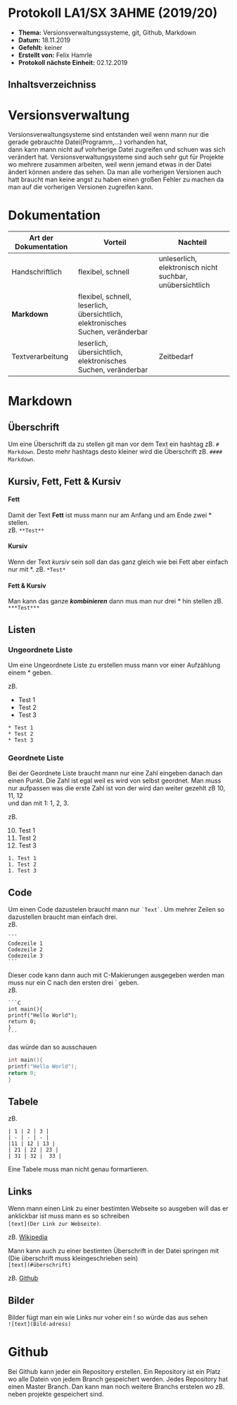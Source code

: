 # Protokoll LA1/SX 3AHME (2019/20)

* **Thema:** Versionsverwaltungssysteme, git, Github, Markdown
* **Datum:** 18.11.2019
* **Gefehlt:** keiner
* **Erstellt von:** Felix Hamrle
* **Protokoll nächste Einheit:** 02.12.2019

## Inhaltsverzeichniss



# Versionsverwaltung

Versionsverwaltungsysteme sind entstanden weil wenn mann nur die gerade gebrauchte Datei(Programm,...) vorhanden hat,  
dann kann mann nicht auf vohrherige Datei zugreifen und schuen was sich verändert hat. Versionsverwaltungsysteme sind auch 
sehr gut für Projekte wo mehrere zusammen arbeiten, weil wenn jemand etwas in der Datei ändert können andere das sehen. Da man 
alle vorherigen Versionen auch hatt braucht man keine angst zu haben einen großen Fehler zu machen da man auf die 
vorherigen Versionen zugreifen kann.

# Dokumentation

Art der Dokumentation | Vorteil | Nachteil
----------------------|---------|---------
Handschriftlich       | flexibel, schnell| unleserlich, elektronisch nicht suchbar, unübersichtlich
**Markdown**          | flexibel, schnell, leserlich, übersichtlich, elektronisches Suchen, veränderbar|
Textverarbeitung      | leserlich, übersichtlich, elektronisches Suchen, veränderbar | Zeitbedarf

# Markdown

## Überschrift

Um eine Überschrift da zu stellen git man vor dem Text ein hashtag zB. `# Markdown`. Desto mehr hashtags desto kleiner wird
die Überschrift zB. `#### Markdown`.

## Kursiv, Fett, Fett & Kursiv

#### Fett
Damit der Text **Fett** ist muss mann nur am Anfang und am Ende zwei * stellen.  
zB. `**Test**`

#### Kursiv
Wenn der Text *kursiv* sein soll dan das ganz gleich wie bei Fett aber einfach nur mit *.
zB. `*Test*`

#### Fett & Kursiv
Man kann das ganze ***kombinieren*** dann mus man nur drei * hin stellen
zB. `***Test***`

## Listen

### Ungeordnete Liste
Um eine Ungeordnete Liste zu erstellen muss mann vor einer Aufzählung einem * geben.

zB.

* Test 1           
* Test 2             
* Test 3              
```
* Test 1
* Test 2
* Test 3 
```

### Geordnete Liste
Bei der Geordnete Liste braucht mann nur eine Zahl eingeben danach dan einen Punkt. Die Zahl ist egal weil es wird von selbst geordnet.
Man muss nur aufpassen was die erste Zahl ist von der wird dan weiter gezehlt zB 10, 11, 12   
und dan mit 1: 1, 2, 3.

zB.

10. Test 1           
1. Test 2             
1. Test 3              
```
1. Test 1
1. Test 2
1. Test 3 
```
## Code
Um einen Code dazustelen braucht mann nur ``` `Text` ```. Um mehrer Zeilen so dazustellen braucht man einfach drei.       
zB.

    ```
    Codezeile 1
    Codezeile 2
    Codezeile 3
    ```
    
Dieser code kann dann auch mit C-Makierungen ausgegeben werden man muss nur ein C nach den ersten drei ` geben.    
zB.

    ```C   
    int main(){    
    printf("Hello World");   
    return 0;    
    }   
    ```

das würde dan so ausschauen
    
```C   
int main(){    
printf("Hello World");   
return 0;    
}   
```
## Tabele
zB.
```
| 1 | 2 | 3 |
| - | - | - |
|11 | 12 | 13 |
| 21 | 22 | 23 |
| 31 | 32 |  33 |
```
Eine Tabele muss man nicht genau formartieren.

## Links
Wenn mann einen Link zu einer bestimten Webseite so ausgeben will das er anklickbar ist muss mann  es so schreiben  
`[text](Der Link zur Webseite)`.

zB. [Wikipedia](https://de.wikipedia.org/wiki/Wikipedia:Hauptseite)

Mann kann auch zu einer bestimten Überschrift in der Datei springen mit (Die überschrift muss kleingeschrieben sein)   
`[text](#überschrift)`

zB. [Github](#Github)

## Bilder
Bilder fügt man ein wie Links nur voher ein ! so würde das aus sehen  
`![text](Bild-adress)`


# Github

Bei Github kann jeder ein Repository erstellen. Ein Repository ist ein Platz wo alle Datein von 
jedem Branch gespeichert werden. Jedes Repository hat einen Master Branch. Dan kann man noch weitere Branchs erstelen 
wo zB. neben projekte gespeichert sind.







